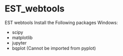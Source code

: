 # EST_webtools
EST webtools
Install the Following packages Windows:
* scipy
* matplotlib
* jupyter
* bqplot (Cannot be imported from pyplot)
